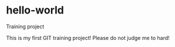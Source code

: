 # hello-world
Training project

This is my first GIT training project!
Please do not judge me to hard!

